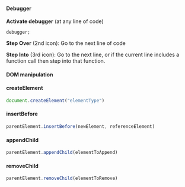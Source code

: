 #### Debugger

**Activate debugger** (at any line of code)
```
debugger;
```

**Step Over** (2nd icon): Go to the next line of code

**Step Into** (3rd icon): Go to the next line, or if the current line includes a function call then step into that function.

#### DOM manipulation

#### createElement
```js
document.createElement("elementType")
```

#### insertBefore
```js
parentElement.insertBefore(newElement, referenceElement)
```

#### appendChild
```js
parentElement.appendChild(elementToAppend)
```

#### removeChild
```js
parentElement.removeChild(elementToRemove)
```
